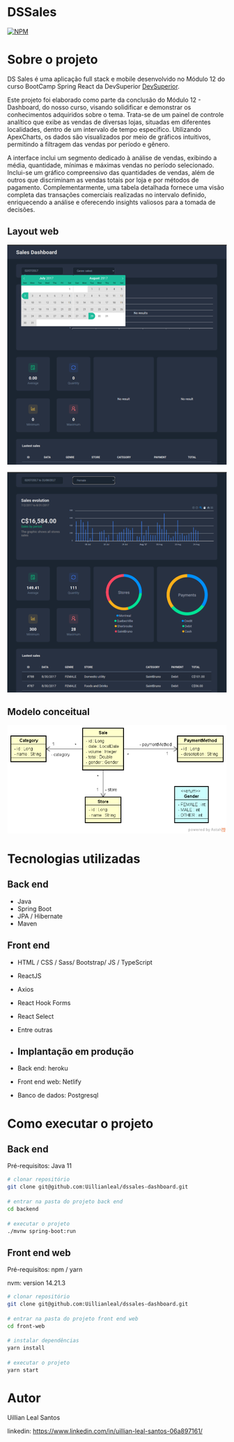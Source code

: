 # DSSales
[![NPM](https://img.shields.io/npm/l/react)](https://github.com/neliocursos/exemplo-readme/blob/main/LICENSE) 

# Sobre o projeto


DS Sales é uma aplicação full stack e mobile desenvolvido no Módulo 12 do curso BootCamp Spring React da DevSuperior [DevSuperior](https://devsuperior.com.br/ "Site da DevSuperior").

Este projeto foi elaborado como parte da conclusão do Módulo 12 - Dashboard, do nosso curso, visando solidificar e demonstrar os conhecimentos adquiridos sobre o tema. Trata-se de um painel de controle analítico que exibe as vendas de diversas lojas, situadas em diferentes localidades, dentro de um intervalo de tempo específico. Utilizando ApexCharts, os dados são visualizados por meio de gráficos intuitivos, permitindo a filtragem das vendas por período e gênero.

A interface inclui um segmento dedicado à análise de vendas, exibindo a média, quantidade, mínimas e máximas vendas no período selecionado. Inclui-se um gráfico compreensivo das quantidades de vendas, além de outros que discriminam as vendas totais por loja e por métodos de pagamento. Complementarmente, uma tabela detalhada fornece uma visão completa das transações comerciais realizadas no intervalo definido, enriquecendo a análise e oferecendo insights valiosos para a tomada de decisões.


## Layout web
![Web 1](https://github.com/Uillianleal/imagens/blob/main/assets-dssales/dssales-01.png?raw=true)

![Web 2](https://github.com/Uillianleal/imagens/blob/main/assets-dssales/dssales-02.png?raw=true)


## Modelo conceitual
![Modelo Conceitual](https://github.com/Uillianleal/imagens/blob/main/assets-dssales/model_dashboard.png?raw=true)

# Tecnologias utilizadas
## Back end
- Java
- Spring Boot
- JPA / Hibernate
- Maven

## Front end
- HTML / CSS / Sass/ Bootstrap/ JS / TypeScript
- ReactJS
- Axios
- React Hook Forms
- React Select
- Entre outras

- ## Implantação em produção
- Back end: heroku
- Front end web: Netlify
- Banco de dados: Postgresql

# Como executar o projeto

## Back end
Pré-requisitos: Java 11

```bash
# clonar repositório
git clone git@github.com:Uillianleal/dssales-dashboard.git

# entrar na pasta do projeto back end
cd backend

# executar o projeto
./mvnw spring-boot:run
```

## Front end web
Pré-requisitos: npm / yarn 

nvm: version 14.21.3

```bash
# clonar repositório
git clone git@github.com:Uillianleal/dssales-dashboard.git

# entrar na pasta do projeto front end web
cd front-web

# instalar dependências
yarn install

# executar o projeto
yarn start
```

# Autor
Uillian Leal Santos

linkedin: https://www.linkedin.com/in/uillian-leal-santos-06a897161/
